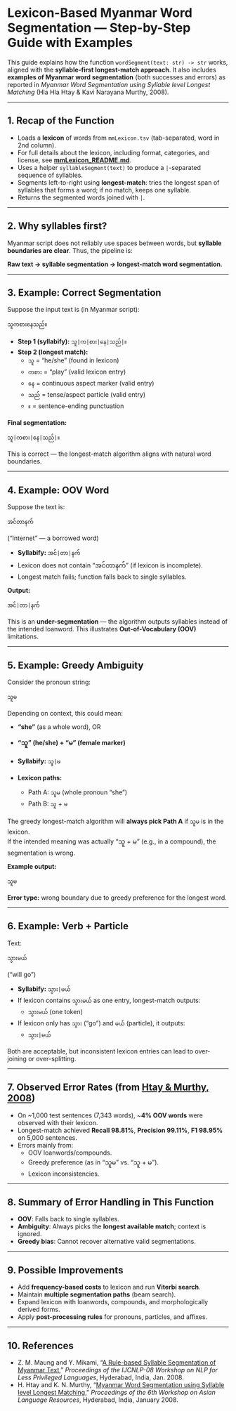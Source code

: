 # Lexicon-Based Myanmar Word Segmentation — Step-by-Step Guide with Examples

This guide explains how the function `wordSegment(text: str) -> str` works, aligned with the **syllable-first longest-match approach**. It also includes **examples of Myanmar word segmentation** (both successes and errors) as reported in *Myanmar Word Segmentation using Syllable level Longest Matching* (Hla Hla Htay & Kavi Narayana Murthy, 2008).

---

## 1. Recap of the Function

- Loads a **lexicon** of words from `mmLexicon.tsv` (tab-separated, word in 2nd column).
- For full details about the lexicon, including format, categories, and license, see [**mmLexicon_README.md**](./mmLexicon_README.md).  
- Uses a helper `syllableSegment(text)` to produce a `|`-separated sequence of syllables.  
- Segments left-to-right using **longest-match**: tries the longest span of syllables that forms a word; if no match, keeps one syllable.  
- Returns the segmented words joined with `|`.  

---

## 2. Why syllables first?

Myanmar script does not reliably use spaces between words, but **syllable boundaries are clear**. Thus, the pipeline is:

**Raw text → syllable segmentation → longest-match word segmentation**.


---

## 3. Example: Correct Segmentation

Suppose the input text is (in Myanmar script):

```
သူကစားနေသည်။
```

- **Step 1 (syllabify):** `သူ|က|စား|နေ|သည်|။`  
- **Step 2 (longest match):**  
  - `သူ` = “he/she” (found in lexicon)  
  - `ကစား` = “play” (valid lexicon entry)  
  - `နေ` = continuous aspect marker (valid entry)  
  - `သည်` = tense/aspect particle (valid entry)  
  - `။` = sentence-ending punctuation  

**Final segmentation:**
```
သူ|ကစား|နေ|သည်|။
```

This is correct — the longest-match algorithm aligns with natural word boundaries.

---

## 4. Example: OOV Word

Suppose the text is:

```
အင်တာနက်
```

(“Internet” — a borrowed word)

- **Syllabify:** `အင်|တာ|နက်`  
- Lexicon does not contain “အင်တာနက်” (if lexicon is incomplete).  
- Longest match fails; function falls back to single syllables.  

**Output:**  
```
အင်|တာ|နက်
```

This is an **under-segmentation** — the algorithm outputs syllables instead of the intended loanword. This illustrates **Out-of-Vocabulary (OOV)** limitations.

---

## 5. Example: Greedy Ambiguity

Consider the pronoun string:

```
သူမ
```

Depending on context, this could mean:  
- **“she”** (as a whole word), OR  
- **“သူ” (he/she) + “မ” (female marker)**

- **Syllabify:** `သူ|မ`  
- **Lexicon paths:**  
  - Path A: `သူမ` (whole pronoun “she”)  
  - Path B: `သူ` + `မ`  

The greedy longest-match algorithm will **always pick Path A** if `သူမ` is in the lexicon.  
If the intended meaning was actually “သူ + မ” (e.g., in a compound), the segmentation is wrong.

**Example output:**  
```
သူမ
```

**Error type:** wrong boundary due to greedy preference for the longest word.

---

## 6. Example: Verb + Particle

Text:

```
သွားမယ်
```

(“will go”)

- **Syllabify:** `သွား|မယ်`  
- If lexicon contains `သွားမယ်` as one entry, longest-match outputs:  
  - `သွားမယ်` (one token)  
- If lexicon only has `သွား` (“go”) and `မယ်` (particle), it outputs:  
  - `သွား|မယ်`  

Both are acceptable, but inconsistent lexicon entries can lead to over-joining or over-splitting.

---

## 7. Observed Error Rates (from [Htay & Murthy, 2008](https://aclanthology.org/I08-7006/))

- On ~1,000 test sentences (7,343 words), ~**4% OOV words** were observed with their lexicon.  
- Longest-match achieved **Recall 98.81%**, **Precision 99.11%**, **F1 98.95%** on 5,000 sentences.  
- Errors mainly from:  
  - OOV loanwords/compounds.  
  - Greedy preference (as in “သူမ” vs. “သူ + မ”).  
  - Lexicon inconsistencies.  

---

## 8. Summary of Error Handling in This Function

- **OOV**: Falls back to single syllables.  
- **Ambiguity**: Always picks the **longest available match**; context is ignored.  
- **Greedy bias**: Cannot recover alternative valid segmentations.  

---

## 9. Possible Improvements

- Add **frequency-based costs** to lexicon and run **Viterbi search**.  
- Maintain **multiple segmentation paths** (beam search).  
- Expand lexicon with loanwords, compounds, and morphologically derived forms.  
- Apply **post-processing rules** for pronouns, particles, and affixes.  

---

## 10. References
- Z. M. Maung and Y. Mikami, “[A Rule-based Syllable Segmentation of Myanmar Text](https://aclanthology.org/I08-3010/),” *Proceedings of the IJCNLP-08 Workshop on NLP for Less Privileged Languages*, Hyderabad, India, Jan. 2008.
- H. Htay and K. N. Murthy, “[Myanmar Word Segmentation using Syllable level Longest Matching](https://aclanthology.org/I08-7006/),” *Proceedings of the 6th Workshop on Asian Language Resources*, Hyderabad, India, January 2008.
